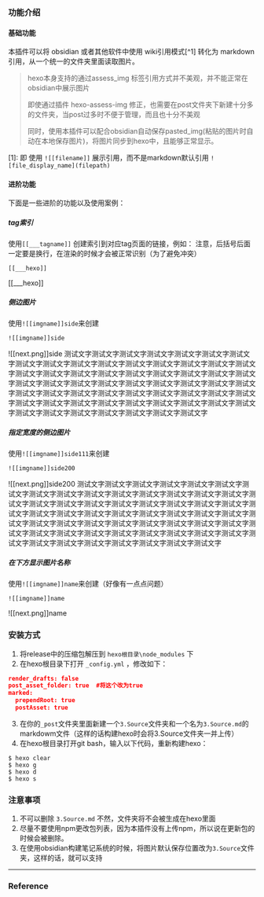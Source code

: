 ### 功能介绍

#### 基础功能

本插件可以将 obsidian 或者其他软件中使用 wiki引用模式[^1] 转化为 markdown引用，从一个统一的文件夹里面读取图片。

>hexo本身支持的通过assess_img 标签引用方式并不美观，并不能正常在obsidian中展示图片
>
>即使通过插件 hexo-assess-img 修正，也需要在post文件夹下新建十分多的文件夹，当post过多时不便于管理，而且也十分不美观
>
>同时，使用本插件可以配合obsidian自动保存pasted_img(粘贴的图片时自动在本地保存图片)，将图片同步到hexo中，且能够正常显示。

[1]: 即 使用 `![[filename]]` 展示引用，而不是markdown默认引用 `![file_display_name](filepath)`

#### 进阶功能

下面是一些进阶的功能以及使用案例：

##### tag索引

使用`[[___tagname]]` 创建索引到对应tag页面的链接，例如：
注意，后括号后面一定要是换行，在渲染的时候才会被正常识别（为了避免冲突）


```
[[___hexo]] 
```
[[___hexo]]

##### 侧边图片

使用`![[imgname]]side`来创建
```
![[imgname]]side
```

![[next.png]]side
测试文字测试文字测试文字测试文字测试文字测试文字测试文字测试文字测试文字测试文字测试文字测试文字测试文字测试文字测试文字测试文字测试文字测试文字测试文字测试文字测试文字测试文字测试文字测试文字测试文字测试文字测试文字测试文字测试文字测试文字测试文字测试文字测试文字测试文字测试文字测试文字测试文字测试文字测试文字测试文字测试文字测试文字测试文字测试文字测试文字测试文字测试文字测试文字测试文字测试文字测试文字测试文字测试文字测试文字测试文字测试文字测试文字测试文字测试文字

##### 指定宽度的侧边图片

使用`![[imgname]]side111`来创建
```
![[imgname]]side200
```

![[next.png]]side200
测试文字测试文字测试文字测试文字测试文字测试文字测试文字测试文字测试文字测试文字测试文字测试文字测试文字测试文字测试文字测试文字测试文字测试文字测试文字测试文字测试文字测试文字测试文字测试文字测试文字测试文字测试文字测试文字测试文字测试文字测试文字测试文字测试文字测试文字测试文字测试文字测试文字测试文字测试文字测试文字测试文字测试文字测试文字测试文字测试文字测试文字测试文字测试文字测试文字测试文字测试文字测试文字测试文字测试文字测试文字测试文字测试文字测试文字测试文字

##### 在下方显示图片名称

使用`![[imgname]]name`来创建（好像有一点点问题）
```
![[imgname]]name
```

![[next.png]]name



### 安装方式

1. 将release中的压缩包解压到 `hexo根目录\node_modules` 下 
2. 在hexo根目录下打开 `_config.yml` ，修改如下：

```json
render_drafts: false
post_asset_folder: true  #将这个改为true
marked:
  prependRoot: true
  postAsset: true
```

3. 在你的`_post`文件夹里面新建一个`3.Source`文件夹和一个名为`3.Source.md`的markdowm文件（这样的话构建hexo时会将3.Source文件夹一并上传）
4. 在hexo根目录打开git bash，输入以下代码，重新构建hexo：

```git
$ hexo clear
$ hexo g
$ hexo d
$ hexo s
```

### 注意事项

1. 不可以删除 `3.Source.md` 不然，文件夹将不会被生成在hexo里面
2. 尽量不要使用npm更改包列表，因为本插件没有上传npm，所以说在更新包的时候会被删除。
3. 在使用obsidian构建笔记系统的时候，将图片默认保存位置改为`3.Source`文件夹，这样的话，就可以支持






<!-- more -->

----
### Reference
